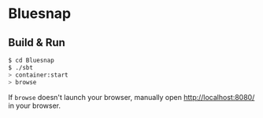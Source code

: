 # Bluesnap #

## Build & Run ##

```sh
$ cd Bluesnap
$ ./sbt
> container:start
> browse
```

If `browse` doesn't launch your browser, manually open [http://localhost:8080/](http://localhost:8080/) in your browser.
